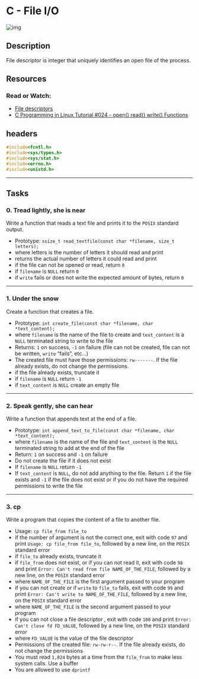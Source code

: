 # C - File I/O

![img](https://www.computerhope.com/jargon/f/file-descriptor.jpg)

## Description
File descriptor is integer that uniquely identifies an open file of the process.

## Resources
### Read or Watch:
 - [File descriptors](https://en.wikipedia.org/wiki/File_descriptor)
 - [C Programming in Linux Tutorial #024 - open() read() write() Functions](https://www.youtube.com/watch?v=dP3N8g7h8gY)

## headers
```c
#include<fcntl.h>
#include<sys/types.h>
#include<sys/stat.h>
#include<errno.h>
#include<unistd.h>
```

-------------------------
## Tasks

### 0. Tread lightly, she is near
Write a function that reads a text file and prints it to the `POSIX` standard output.

 - Prototype: `ssize_t read_textfile(const char *filename, size_t letters);`
 - where letters is the number of letters it should read and print
 - returns the actual number of letters it could read and print
 - if the file can not be opened or read, return `0`
 - if `filename` is `NULL` return `0`
 - if `write` fails or does not write the expected amount of bytes, return `0`

-------------------------
### 1. Under the snow
Create a function that creates a file.

 - Prototype: `int create_file(const char *filename, char *text_content);`
 - where `filename` is the name of the file to create and `text_content` is a `NULL` terminated string to write to the file
 - Returns: `1` on success, `-1` on failure (file can not be created, file can not be written, `write` “fails”, etc…)
 - The created file must have those permissions: `rw-------`. If the file already exists, do not change the permissions.
 - if the file already exists, truncate it
 - if `filename` is `NULL` return `-1`
 - if `text_content` is `NULL` create an empty file

-------------------------
### 2. Speak gently, she can hear
Write a function that appends text at the end of a file.

 - Prototype: `int append_text_to_file(const char *filename, char *text_content);`
 - where `filename` is the name of the file and `text_content` is the `NULL` terminated string to add at the end of the file
 - Return: `1` on success and `-1` on failure
 - Do not create the file if it does not exist
 - If `filename` is `NULL` return `-1`
 - If `text_content` is `NULL`, do not add anything to the file. Return `1` if the file exists and `-1` if the file does not exist or if you do not have the required permissions to write the file

-------------------------
### 3. cp
Write a program that copies the content of a file to another file.

 - Usage: `cp file_from file_to`
 - if the number of argument is not the correct one, exit with code `97` and print `Usage: cp file_from file_to`, followed by a new line, on the `POSIX` standard error
 - if `file_to` already exists, truncate it
 - if `file_from` does not exist, or if you can not read it, exit with code `98` and print `Error: Can't read from file NAME_OF_THE_FILE`, followed by a new line, on the `POSIX` standard error
  - where `NAME_OF_THE_FILE` is the first argument passed to your program
 - if you can not create or if `write` to `file_to` fails, exit with code `99` and print `Error: Can't write to NAME_OF_THE_FILE`, followed by a new line, on the `POSIX` standard error
  - where `NAME_OF_THE_FILE` is the second argument passed to your program
 - if you can not close a file descriptor , exit with code `100` and print `Error: Can't close fd FD_VALUE`, followed by a new line, on the `POSIX` standard error
  - where `FD_VALUE` is the value of the file descriptor
 - Permissions of the created file: `rw-rw-r--`. If the file already exists, do not change the permissions
 - You must read `1,024` bytes at a time from the `file_from` to make less system calls. Use a buffer
 - You are allowed to use `dprintf`